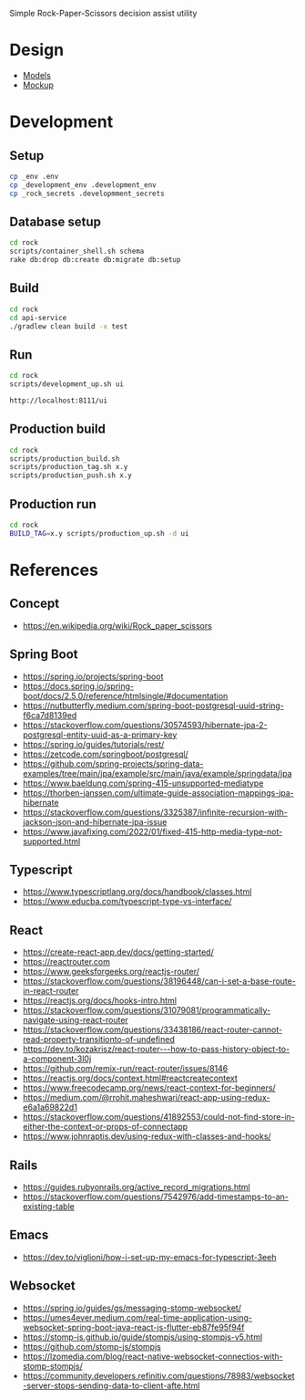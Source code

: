 Simple Rock-Paper-Scissors decision assist utility

# Design

- [Models](doc/models.png)
- [Mockup](doc/mockup.pdf)

# Development

## Setup
```bash
cp _env .env
cp _development_env .development_env
cp _rock_secrets .developmment_secrets

```

## Database setup

```bash
cd rock
scripts/container_shell.sh schema
rake db:drop db:create db:migrate db:setup
```

## Build

```bash
cd rock
cd api-service
./gradlew clean build -x test
```

## Run

```bash
cd rock
scripts/development_up.sh ui

http://localhost:8111/ui
```

## Production build

```bash
cd rock
scripts/production_build.sh
scripts/production_tag.sh x.y
scripts/production_push.sh x.y
```

## Production run

```bash
cd rock
BUILD_TAG=x.y scripts/production_up.sh -d ui
```


# References

## Concept
- https://en.wikipedia.org/wiki/Rock_paper_scissors

## Spring Boot
- https://spring.io/projects/spring-boot
- https://docs.spring.io/spring-boot/docs/2.5.0/reference/htmlsingle/#documentation
- https://nutbutterfly.medium.com/spring-boot-postgresql-uuid-string-f6ca7d8139ed
- https://stackoverflow.com/questions/30574593/hibernate-jpa-2-postgresql-entity-uuid-as-a-primary-key
- https://spring.io/guides/tutorials/rest/
- https://zetcode.com/springboot/postgresql/
- https://github.com/spring-projects/spring-data-examples/tree/main/jpa/example/src/main/java/example/springdata/jpa
- https://www.baeldung.com/spring-415-unsupported-mediatype
- https://thorben-janssen.com/ultimate-guide-association-mappings-jpa-hibernate
- https://stackoverflow.com/questions/3325387/infinite-recursion-with-jackson-json-and-hibernate-jpa-issue
- https://www.javafixing.com/2022/01/fixed-415-http-media-type-not-supported.html

## Typescript
- https://www.typescriptlang.org/docs/handbook/classes.html
- https://www.educba.com/typescript-type-vs-interface/

## React
- https://create-react-app.dev/docs/getting-started/
- https://reactrouter.com
- https://www.geeksforgeeks.org/reactjs-router/
- https://stackoverflow.com/questions/38196448/can-i-set-a-base-route-in-react-router
- https://reactjs.org/docs/hooks-intro.html
- https://stackoverflow.com/questions/31079081/programmatically-navigate-using-react-router
- https://stackoverflow.com/questions/33438186/react-router-cannot-read-property-transitionto-of-undefined
- https://dev.to/kozakrisz/react-router---how-to-pass-history-object-to-a-component-3l0j
- https://github.com/remix-run/react-router/issues/8146
- https://reactjs.org/docs/context.html#reactcreatecontext
- https://www.freecodecamp.org/news/react-context-for-beginners/
- https://medium.com/@rrohit.maheshwari/react-app-using-redux-e6a1a69822d1
- https://stackoverflow.com/questions/41892553/could-not-find-store-in-either-the-context-or-props-of-connectapp
- https://www.johnraptis.dev/using-redux-with-classes-and-hooks/

## Rails
- https://guides.rubyonrails.org/active_record_migrations.html
- https://stackoverflow.com/questions/7542976/add-timestamps-to-an-existing-table

## Emacs
- https://dev.to/viglioni/how-i-set-up-my-emacs-for-typescript-3eeh

## Websocket
- https://spring.io/guides/gs/messaging-stomp-websocket/
- https://umes4ever.medium.com/real-time-application-using-websocket-spring-boot-java-react-js-flutter-eb87fe95f94f
- https://stomp-js.github.io/guide/stompjs/using-stompjs-v5.html
- https://github.com/stomp-js/stompjs
- https://lzomedia.com/blog/react-native-websocket-connectios-with-stomp-stompjs/
- https://community.developers.refinitiv.com/questions/78983/websocket-server-stops-sending-data-to-client-afte.html
